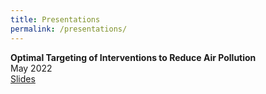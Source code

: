 ```yaml
---
title: Presentations
permalink: /presentations/
---
```


**Optimal Targeting of Interventions to Reduce Air Pollution**  
  May 2022  
  [Slides](https://martin-kosiik.github.io/homepage/files/slides/air_pollution.pdf)  
